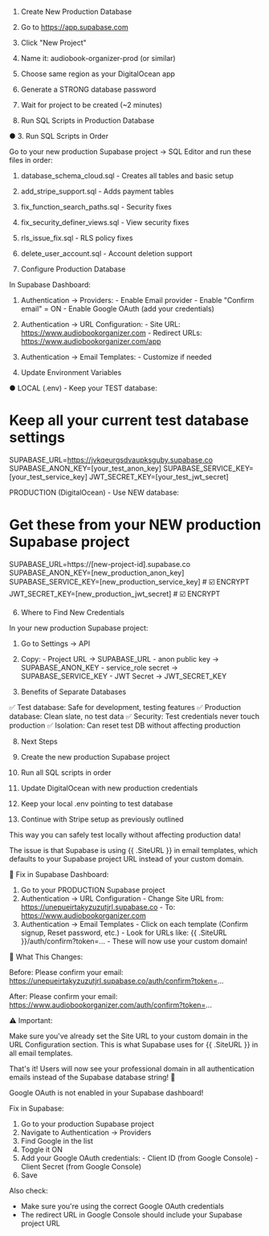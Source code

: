

  1. Create New Production Database

  1. Go to https://app.supabase.com
  2. Click "New Project"
  3. Name it: audiobook-organizer-prod (or similar)
  4. Choose same region as your DigitalOcean app
  5. Generate a STRONG database password
  6. Wait for project to be created (~2 minutes)

  2. Run SQL Scripts in Production Database

● 3. Run SQL Scripts in Order

  Go to your new production Supabase project → SQL Editor and run these files in order:

  1. database_schema_cloud.sql - Creates all tables and basic setup
  2. add_stripe_support.sql - Adds payment tables
  3. fix_function_search_paths.sql - Security fixes
  4. fix_security_definer_views.sql - View security fixes
  5. rls_issue_fix.sql - RLS policy fixes
  6. delete_user_account.sql - Account deletion support

  4. Configure Production Database

  In Supabase Dashboard:
  1. Authentication → Providers:
    - Enable Email provider
    - Enable "Confirm email" = ON
    - Enable Google OAuth (add your credentials)
  2. Authentication → URL Configuration:
    - Site URL: https://www.audiobookorganizer.com
    - Redirect URLs: https://www.audiobookorganizer.com/app
  3. Authentication → Email Templates:
    - Customize if needed

  5. Update Environment Variables


● LOCAL (.env) - Keep your TEST database:
  # Keep all your current test database settings
  SUPABASE_URL=https://jvkqeurgsdvaupksguby.supabase.co
  SUPABASE_ANON_KEY=[your_test_anon_key]
  SUPABASE_SERVICE_KEY=[your_test_service_key]
  JWT_SECRET_KEY=[your_test_jwt_secret]

  PRODUCTION (DigitalOcean) - Use NEW database:
  # Get these from your NEW production Supabase project
  SUPABASE_URL=https://[new-project-id].supabase.co
  SUPABASE_ANON_KEY=[new_production_anon_key]
  SUPABASE_SERVICE_KEY=[new_production_service_key]  # ☑️ ENCRYPT
  JWT_SECRET_KEY=[new_production_jwt_secret]  # ☑️ ENCRYPT

  6. Where to Find New Credentials

  In your new production Supabase project:
  1. Go to Settings → API
  2. Copy:
    - Project URL → SUPABASE_URL
    - anon public key → SUPABASE_ANON_KEY
    - service_role secret → SUPABASE_SERVICE_KEY
    - JWT Secret → JWT_SECRET_KEY

  7. Benefits of Separate Databases

  ✅ Test database: Safe for development, testing features
  ✅ Production database: Clean slate, no test data
  ✅ Security: Test credentials never touch production
  ✅ Isolation: Can reset test DB without affecting production

  8. Next Steps

  1. Create the new production Supabase project
  2. Run all SQL scripts in order
  3. Update DigitalOcean with new production credentials
  4. Keep your local .env pointing to test database
  5. Continue with Stripe setup as previously outlined

  This way you can safely test locally without affecting production data!

   The issue is that Supabase is using {{ .SiteURL }} in email templates, which defaults to your Supabase project
  URL instead of your custom domain.

  🔧 Fix in Supabase Dashboard:

  1. Go to your PRODUCTION Supabase project
  2. Authentication → URL Configuration
    - Change Site URL from: https://unepueirtakyzuzutjrl.supabase.co
    - To: https://www.audiobookorganizer.com
  3. Authentication → Email Templates
    - Click on each template (Confirm signup, Reset password, etc.)
    - Look for URLs like: {{ .SiteURL }}/auth/confirm?token=...
    - These will now use your custom domain!

  📝 What This Changes:

  Before:
  Please confirm your email:
  https://unepueirtakyzuzutjrl.supabase.co/auth/confirm?token=...

  After:
  Please confirm your email:
  https://www.audiobookorganizer.com/auth/confirm?token=...

  ⚠️ Important:

  Make sure you've already set the Site URL to your custom domain in the URL Configuration section. This is what
  Supabase uses for {{ .SiteURL }} in all email templates.

  That's it! Users will now see your professional domain in all authentication emails instead of the Supabase
  database string! 🎉


  Google OAuth is not enabled in your Supabase dashboard!

  Fix in Supabase:
  1. Go to your production Supabase project
  2. Navigate to Authentication → Providers
  3. Find Google in the list
  4. Toggle it ON
  5. Add your Google OAuth credentials:
    - Client ID (from Google Console)
    - Client Secret (from Google Console)
  6. Save

  Also check:
  - Make sure you're using the correct Google OAuth credentials
  - The redirect URL in Google Console should include your Supabase project URL